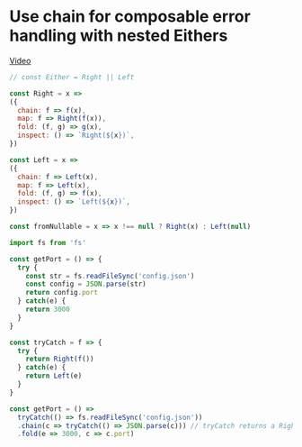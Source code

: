 # Use chain for composable error handling with nested Eithers
[Video](https://egghead.io/lessons/javascript-composable-error-handling-with-either)

```js
// const Either = Right || Left

const Right = x =>
({
  chain: f => f(x),
  map: f => Right(f(x)),
  fold: (f, g) => g(x),
  inspect: () => `Right(${x})`,
})

const Left = x =>
({
  chain: f => Left(x),
  map: f => Left(x),
  fold: (f, g) => f(x),
  inspect: () => `Left(${x})`,
})

const fromNullable = x => x !== null ? Right(x) : Left(null)

import fs from 'fs'

const getPort = () => {
  try {
    const str = fs.readFileSync('config.json')
    const config = JSON.parse(str)
    return config.port
  } catch(e) {
    return 3000
  }
}

const tryCatch = f => {
  try {
    return Right(f())
  } catch(e) {
    return Left(e)
  }
}

const getPort = () =>
  tryCatch(() => fs.readFileSync('config.json'))
  .chain(c => tryCatch(() => JSON.parse(c))) // tryCatch returns a Right(Right) or a Right(Left), chain unfolds it to either Right or Left
  .fold(e => 3000, c => c.port)
```
